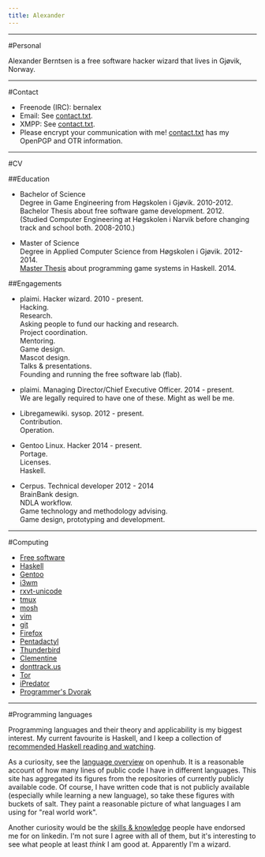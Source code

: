 ```yaml
---
title: Alexander
---
```


* * *
#Personal

Alexander Berntsen is a free software hacker wizard that lives in Gjøvik,
Norway.

* * *
#Contact
  * Freenode (IRC): bernalex
  * Email: See [contact.txt](contact.txt).
  * XMPP: See [contact.txt](contact.txt).
  * Please encrypt your communication with me! [contact.txt](contact.txt) has
  my OpenPGP and OTR information.

* * *
#CV

##Education
* Bachelor of Science  
Degree in Game Engineering from Høgskolen i Gjøvik. 2010-2012.  
Bachelor Thesis about free software game development. 2012.  
(Studied Computer Engineering at Høgskolen i Narvik before changing track and
school both. 2008-2010.)

* Master of Science  
Degree in Applied Computer Science from Høgskolen i Gjøvik. 2012-2014.  
[Master Thesis](https://github.com/alexander-b/master-thesis) about
programming game systems in Haskell. 2014.

##Engagements
* plaimi. Hacker wizard. 2010 - present.  
Hacking.  
Research.  
Asking people to fund our hacking and research.  
Project coordination.  
Mentoring.  
Game design.  
Mascot design.  
Talks & presentations.  
Founding and running the free software lab (flab).

* plaimi. Managing Director/Chief Executive Officer. 2014 - present.  
We are legally required to have one of these. Might as well be me.

* Libregamewiki. sysop. 2012 - present.  
Contribution.  
Operation.

* Gentoo Linux. Hacker 2014 - present.  
Portage.  
Licenses.  
Haskell.

* Cerpus. Technical developer 2012 - 2014  
BrainBank design.  
NDLA workflow.  
Game technology and methodology advising.  
Game design, prototyping and development.

* * *
#Computing
* [Free software](https://www.gnu.org/philosophy/free-sw.html)
* [Haskell](https://www.haskell.org/)
* [Gentoo](https://www.gentoo.org/)
* [i3wm](https://i3wm.org/)
* [rxvt-unicode](http://software.schmorp.de/pkg/rxvt-unicode)
* [tmux](https://tmux.sourceforge.net/)
* [mosh](https://mosh.mit.edu/)
* [vim](https://www.vim.org/)
* [git](https://git-scm.com/)
* [Firefox](https://www.mozilla.org/en-US/firefox/fx/)
* [Pentadactyl](https://5digits.org/pentadactyl/)
* [Thunderbird](https://www.mozilla.org/projects/thunderbird/)
* [Clementine](https://www.clementine-player.org/)
* [donttrack.us](https://donttrack.us)
* [Tor](https://www.torproject.org/)
* [iPredator](https://ipredator.se/)
* [Programmer's Dvorak](https://www.kaufmann.no/roland/dvorak/)

* * *
#Programming languages

Programming languages and their theory and applicability is my biggest 
interest. My current favourite is Haskell, and I keep a collection of
[recommended Haskell reading and watching](haskell.html).

As a curiosity, see the
[language overview](https://www.openhub.net/accounts/alexanderb/languages) on
openhub. It is a reasonable account of how many lines of public code I 
have in different languages. This site has aggregated its figures from the 
repositories of currently publicly available code. Of course, I have written
code that is not publicly available (especially while learning a new
language), so take these figures with buckets of salt. They paint a reasonable
picture of what languages I am using for "real world work".

Another curiosity would be the
[skills & knowledge](https://www.linkedin.com/in/hackerwizard) people have
endorsed me for on linkedin. I'm not sure I agree with all of them, but it's
interesting to see what people at least *think* I am good at. Apparently I'm a 
wizard.
